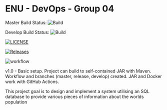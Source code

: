 # ENU - DevOps - Group 04

Master Build Status: ![Build](https://img.shields.io/github/actions/workflow/status/ASmokeyPie/devops-G04/main.yml?master?style=flat-square)

Develop Build Status: ![Build](https://img.shields.io/github/actions/workflow/status/ASmokeyPie/devops-G04/main.yml?develop?style=flat-square)

[![LICENSE](https://img.shields.io/github/license/ASmokeyPie/devops-G04.svg?style=flat-square)](https://github.com/ASmokeyPie/devops-G04/blob/master/LICENSE)

[![Releases](https://img.shields.io/github/release/ASmokeyPie/devops-G04/all.svg?style=flat-square)](https://github.com/ASmokeyPie/devops-G04/releases)

![workflow](https://github.com/ASmokeyPie/devops-G04/actions/workflows/main.yml/badge.svg)

v1.0 - Basic setup. Project can build to self-contained JAR with Maven. Workflow and branches (master, release, develop) created. JAR and Docker work with GitHub Actions.

This project goal is to design and implement a system utilising an SQL database to provide various pieces of information about the worlds population